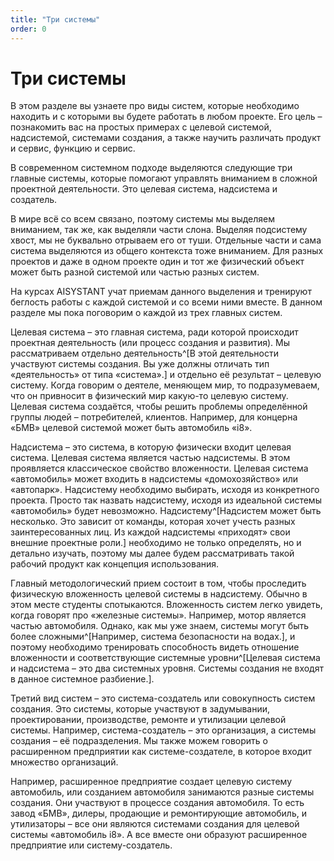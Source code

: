 ```yaml
---
title: "Три системы"
order: 0
---
```


# Три системы

В этом разделе вы узнаете про виды систем, которые необходимо находить и с которыми вы будете работать в любом проекте. Его цель – познакомить вас на простых примерах с целевой системой, надсистемой, системами создания, а также научить различать продукт и сервис, функцию и сервис.

В современном системном подходе выделяются следующие три главные системы, которые помогают управлять вниманием в сложной проектной деятельности. Это целевая система, надсистема и создатель.

В мире всё со всем связано, поэтому системы мы выделяем вниманием, так же, как выделяли части слона. Выделяя подсистему хвост, мы не буквально отрываем его от туши. Отдельные части и сама система выделяются из общего контекста тоже вниманием. Для разных проектов и даже в одном проекте один и тот же физический объект может быть разной системой или частью разных систем.

На курсах AISYSTANT учат приемам данного выделения и тренируют беглость работы с каждой системой и со всеми ними вместе. В данном разделе мы пока поговорим о каждой из трех главных систем.

Целевая система – это главная система, ради которой происходит проектная деятельность (или процесс создания и развития). Мы рассматриваем отдельно деятельность^[В этой деятельности участвуют системы создания. Вы уже должны отличать тип «деятельность» от типа «система».] и отдельно её результат – целевую систему. Когда говорим о деятеле, меняющем мир, то подразумеваем, что он привносит в физический мир какую-то целевую систему. Целевая система создаётся, чтобы решить проблемы определённой группы людей – потребителей, клиентов. Например, для концерна «БМВ» целевой системой может быть автомобиль «i8».

Надсистема – это система, в которую физически входит целевая система. Целевая система является частью надсистемы. В этом проявляется классическое свойство вложенности. Целевая система «автомобиль» может входить в надсистемы «домохозяйство» или «автопарк». Надсистему необходимо выбирать, исходя из конкретного проекта. Просто так назвать надсистему, исходя из идеальной системы «автомобиль» будет невозможно. Надсистему^[Надсистем может быть несколько. Это зависит от команды, которая хочет учесть разных заинтересованных лиц. Из каждой надсистемы «приходят» свои внешние проектные роли.] необходимо не только определять, но и детально изучать, поэтому мы далее будем рассматривать такой рабочий продукт как концепция использования.

Главный методологический прием состоит в том, чтобы проследить физическую вложенность целевой системы в надсистему. Обычно в этом месте студенты спотыкаются. Вложенность систем легко увидеть, когда говорят про «железные системы». Например, мотор является частью автомобиля. Однако, как мы уже знаем, системы могут быть более сложными^[Например, система безопасности на водах.], и поэтому необходимо тренировать способность видеть отношение вложенности и соответствующие системные уровни^[Целевая система и надсистема – это два системных уровня. Системы создания не входят в данное системное разбиение.].

Третий вид систем – это система-создатель или совокупность систем создания. Это системы, которые участвуют в задумывании, проектировании, производстве, ремонте и утилизации целевой системы. Например, система-создатель – это организация, а системы создания – её подразделения. Мы также можем говорить о расширенном предприятии как системе-создателе, в которое входит множество организаций.

Например, расширенное предприятие создает целевую систему автомобиль, или созданием автомобиля занимаются разные системы создания. Они участвуют в процессе создания автомобиля. То есть завод «БМВ», дилеры, продающие и ремонтирующие автомобиль, и утилизаторы – все они являются системами создания для целевой системы «автомобиль i8». А все вместе они образуют расширенное предприятие или систему-создатель.

